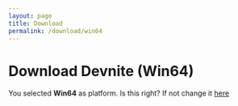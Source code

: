 ```yaml
---
layout: page
title: Download
permalink: /download/win64
---
```


# Download Devnite (Win64)
You selected **Win64** as platform. Is this right? If not change it [here](https://tfngames.tk/devnite/download)
